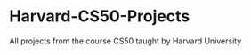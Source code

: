 # Harvard-CS50-Projects
All projects from the course CS50 taught by Harvard University           
  
